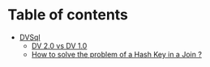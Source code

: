 # Table of contents

* [DVSql](README.md)
  * [DV 2.0 vs DV 1.0](dvsql/dv-2.0-vs-dv-1.0.md)
  * [How to solve the problem of a Hash Key in a Join ?](dvsql/how-to-solve-the-problem-of-a-hash-key-in-a-join.md)

